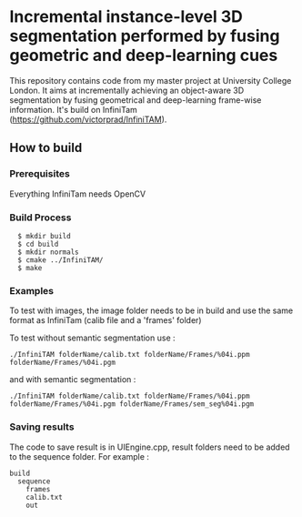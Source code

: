 # Incremental instance-level 3D segmentation performed by fusing geometric and deep-learning cues

This repository contains code from my master project at University College London. It aims at incrementally achieving an object-aware 3D segmentation by fusing geometrical and deep-learning frame-wise information.
It's build on InfiniTam (https://github.com/victorprad/InfiniTAM). 

## How to build

### Prerequisites

Everything InfiniTam needs
OpenCV 

### Build Process

```
  $ mkdir build
  $ cd build
  $ mkdir normals
  $ cmake ../InfiniTAM/ 
  $ make
```

### Examples

To test with images, the image folder needs to be in build and use the same format as InfiniTam (calib file and a 'frames' folder)

To test without semantic segmentation use : 
```
./InfiniTAM folderName/calib.txt folderName/Frames/%04i.ppm folderName/Frames/%04i.pgm
```
and with semantic segmentation : 
```
./InfiniTAM folderName/calib.txt folderName/Frames/%04i.ppm folderName/Frames/%04i.pgm folderName/Frames/sem_seg%04i.pgm
```

### Saving results 
The code to save result is in UIEngine.cpp, result folders need to be added to the sequence folder. 
For example : 
```
build
  sequence
    frames
    calib.txt
    out
```



